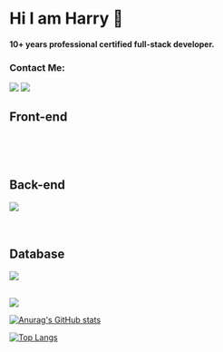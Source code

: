# Hi I am Harry 👋

#### 10+ years professional certified full-stack developer.

### Contact Me:
<a href="https://www.linkedin.com/in/harryji/" rel="nofollow"><img  src="https://img.shields.io/badge/Harry-blue?style=flat&logo=linkedin&labelColor=blue"></a>
<a href="mailto:jiharry@hotmail.com/" rel="nofollow"><img src="https://img.shields.io/badge/Harry-c0392b?style=flat&labelColor=c0392b&logo=gmail&logoColor=white"></a>

## Front-end
<p dir="auto">
   <a target="_blank" rel="noopener noreferrer" href="https://camo.githubusercontent.com/b13850a6f42b0112d7e2ad38cd92369a98de372c8734d8b9334644c36b77f4ad/68747470733a2f2f696d672e736869656c64732e696f2f62616467652f48544d4c2d4533344632363f7374796c653d666f722d7468652d6261646765266c6f676f3d68746d6c35266c6f676f436f6c6f723d7768697465"><img src="https://camo.githubusercontent.com/b13850a6f42b0112d7e2ad38cd92369a98de372c8734d8b9334644c36b77f4ad/68747470733a2f2f696d672e736869656c64732e696f2f62616467652f48544d4c2d4533344632363f7374796c653d666f722d7468652d6261646765266c6f676f3d68746d6c35266c6f676f436f6c6f723d7768697465" alt="" data-canonical-src="https://img.shields.io/badge/HTML-E34F26?style=for-the-badge&amp;logo=html5&amp;logoColor=white" style="max-width: 100%;"></a>
<a target="_blank" rel="noopener noreferrer" href="https://camo.githubusercontent.com/cbb46ba8fe5c0e24e3c193dec274eec1da3ade5906497cc50e719d334a9be130/68747470733a2f2f696d672e736869656c64732e696f2f62616467652f4353532d3433383533443f7374796c653d666f722d7468652d6261646765266c6f676f3d63737333266c6f676f436f6c6f723d7768697465"><img src="https://camo.githubusercontent.com/cbb46ba8fe5c0e24e3c193dec274eec1da3ade5906497cc50e719d334a9be130/68747470733a2f2f696d672e736869656c64732e696f2f62616467652f4353532d3433383533443f7374796c653d666f722d7468652d6261646765266c6f676f3d63737333266c6f676f436f6c6f723d7768697465" alt="" data-canonical-src="https://img.shields.io/badge/CSS-43853D?style=for-the-badge&amp;logo=css3&amp;logoColor=white" style="max-width: 100%;"></a>
  <a target="_blank" rel="noopener noreferrer" href="https://camo.githubusercontent.com/9d07c04bdd98c662d5df9d4e1cc1de8446ffeaebca330feb161f1fb8e1188204/68747470733a2f2f696d672e736869656c64732e696f2f62616467652f4a6176615363726970742d4637444631453f7374796c653d666f722d7468652d6261646765266c6f676f3d6a617661736372697074266c6f676f436f6c6f723d626c61636b"><img src="https://camo.githubusercontent.com/9d07c04bdd98c662d5df9d4e1cc1de8446ffeaebca330feb161f1fb8e1188204/68747470733a2f2f696d672e736869656c64732e696f2f62616467652f4a6176615363726970742d4637444631453f7374796c653d666f722d7468652d6261646765266c6f676f3d6a617661736372697074266c6f676f436f6c6f723d626c61636b" alt="" data-canonical-src="https://img.shields.io/badge/JavaScript-F7DF1E?style=for-the-badge&amp;logo=javascript&amp;logoColor=black" style="max-width: 100%;"></a>
  <a target="_blank" rel="noopener noreferrer" href="https://camo.githubusercontent.com/ab0acb3f6ef11ff121dc8276df253268aa8393daea4622faf65ec9b534037c64/68747470733a2f2f696d672e736869656c64732e696f2f62616467652f6a51756572792d3433383533443f7374796c653d666f722d7468652d6261646765266c6f676f3d6a7175657279266c6f676f436f6c6f723d7768697465"><img src="https://camo.githubusercontent.com/ab0acb3f6ef11ff121dc8276df253268aa8393daea4622faf65ec9b534037c64/68747470733a2f2f696d672e736869656c64732e696f2f62616467652f6a51756572792d3433383533443f7374796c653d666f722d7468652d6261646765266c6f676f3d6a7175657279266c6f676f436f6c6f723d7768697465" alt="" data-canonical-src="https://img.githubusercontent.com/badge/jQuery-43853D?style=for-the-badge&amp;logo=jquery&amp;logoColor=white" style="max-width: 100%;"></a>
  <p>
<a target="_blank" rel="noopener noreferrer" href="https://camo.githubusercontent.com/268ac512e333b69600eb9773a8f80b7a251f4d6149642a50a551d4798183d621/68747470733a2f2f696d672e736869656c64732e696f2f62616467652f52656163742d3230323332413f7374796c653d666f722d7468652d6261646765266c6f676f3d7265616374266c6f676f436f6c6f723d363144414642"><img src="https://camo.githubusercontent.com/268ac512e333b69600eb9773a8f80b7a251f4d6149642a50a551d4798183d621/68747470733a2f2f696d672e736869656c64732e696f2f62616467652f52656163742d3230323332413f7374796c653d666f722d7468652d6261646765266c6f676f3d7265616374266c6f676f436f6c6f723d363144414642" alt="" data-canonical-src="https://img.shields.io/badge/React-20232A?style=for-the-badge&amp;logo=react&amp;logoColor=61DAFB" style="max-width: 100%;"></a>   
<a target="_blank" rel="noopener noreferrer" href="https://camo.githubusercontent.com/8849f369ac031cc842a4ab4248c7f7db6a4b593cad1f2d1c01d3aeb6f0f8dca7/68747470733a2f2f696d672e736869656c64732e696f2f62616467652f536173732d4343363639393f7374796c653d666f722d7468652d6261646765266c6f676f3d73617373266c6f676f436f6c6f723d7768697465"><img src="https://camo.githubusercontent.com/8849f369ac031cc842a4ab4248c7f7db6a4b593cad1f2d1c01d3aeb6f0f8dca7/68747470733a2f2f696d672e736869656c64732e696f2f62616467652f536173732d4343363639393f7374796c653d666f722d7468652d6261646765266c6f676f3d73617373266c6f676f436f6c6f723d7768697465" alt="" data-canonical-src="https://img.shields.io/badge/Sass-CC6699?style=for-the-badge&amp;logo=sass&amp;logoColor=white" style="max-width: 100%;"></a>
<a target="_blank" rel="noopener noreferrer" href="https://camo.githubusercontent.com/91b00a3eb0c00014a2de207f92f40a65c60ed8b18b309d80f41aba92015e86ce/68747470733a2f2f696d672e736869656c64732e696f2f62616467652f4d6174657269616c2d2d55492d3830303038303f7374796c653d666f722d7468652d6261646765266c6f676f3d6d6174657269616c2d7569266c6f676f436f6c6f723d7768697465"><img src="https://camo.githubusercontent.com/91b00a3eb0c00014a2de207f92f40a65c60ed8b18b309d80f41aba92015e86ce/68747470733a2f2f696d672e736869656c64732e696f2f62616467652f4d6174657269616c2d2d55492d3830303038303f7374796c653d666f722d7468652d6261646765266c6f676f3d6d6174657269616c2d7569266c6f676f436f6c6f723d7768697465" alt="" data-canonical-src="https://img.shields.io/badge/Material--UI-800080?style=for-the-badge&amp;logo=material-ui&amp;logoColor=white" style="max-width: 100%;"></a>
    
## Back-end   
<img src="https://img.shields.io/badge/php-%3E%3D5.5-blue?style=for-the-badge&logo=php">
<a target="_blank" rel="noopener noreferrer" href="https://camo.githubusercontent.com/dfc69d704694f22168bea3d84584663777fa5301dcad5bbcb5459b336da8d554/68747470733a2f2f696d672e736869656c64732e696f2f62616467652f4e6f64652e6a732d3433383533443f7374796c653d666f722d7468652d6261646765266c6f676f3d6e6f64652e6a73266c6f676f436f6c6f723d7768697465"><img src="https://camo.githubusercontent.com/dfc69d704694f22168bea3d84584663777fa5301dcad5bbcb5459b336da8d554/68747470733a2f2f696d672e736869656c64732e696f2f62616467652f4e6f64652e6a732d3433383533443f7374796c653d666f722d7468652d6261646765266c6f676f3d6e6f64652e6a73266c6f676f436f6c6f723d7768697465" alt="" data-canonical-src="https://img.shields.io/badge/Node.js-43853D?style=for-the-badge&amp;logo=node.js&amp;logoColor=white" style="max-width: 100%;"></a>
<a target="_blank" rel="noopener noreferrer" href="https://camo.githubusercontent.com/67f1d75dfc5ba9deb4ef6195dd960ff835dadcfffe5f1ace35956ca3768df756/68747470733a2f2f696d672e736869656c64732e696f2f62616467652f457870726573732d3830303038303f7374796c653d666f722d7468652d6261646765266c6f676f3d45787072657373266c6f676f436f6c6f723d7768697465"><img src="https://camo.githubusercontent.com/67f1d75dfc5ba9deb4ef6195dd960ff835dadcfffe5f1ace35956ca3768df756/68747470733a2f2f696d672e736869656c64732e696f2f62616467652f457870726573732d3830303038303f7374796c653d666f722d7468652d6261646765266c6f676f3d45787072657373266c6f676f436f6c6f723d7768697465" alt="" data-canonical-src="https://img.shields.io/badge/Express-800080?style=for-the-badge&amp;logo=Express&amp;logoColor=white" style="max-width: 100%;"></a>
  
<a target="_blank" rel="noopener noreferrer" href="https://camo.githubusercontent.com/7f611eb7fa49f2b2cf006f5164f75e1b4fafd3d967bfe0b00b717d3a10ebd44d/68747470733a2f2f696d672e736869656c64732e696f2f62616467652f527562792d4343333432443f7374796c653d666f722d7468652d6261646765266c6f676f3d72756279266c6f676f436f6c6f723d7768697465"><img src="https://camo.githubusercontent.com/7f611eb7fa49f2b2cf006f5164f75e1b4fafd3d967bfe0b00b717d3a10ebd44d/68747470733a2f2f696d672e736869656c64732e696f2f62616467652f527562792d4343333432443f7374796c653d666f722d7468652d6261646765266c6f676f3d72756279266c6f676f436f6c6f723d7768697465" alt="" data-canonical-src="https://img.shields.io/badge/Ruby-CC342D?style=for-the-badge&amp;logo=ruby&amp;logoColor=white" style="max-width: 100%;"></a>
<a target="_blank" rel="noopener noreferrer" href="https://camo.githubusercontent.com/886fa930147941eb1be6e468384c4316ebde4d4ada8dedb1a404c9291964856a/68747470733a2f2f696d672e736869656c64732e696f2f62616467652f5261696c732d4637444631453f7374796c653d666f722d7468652d6261646765266c6f676f3d527562796f6e5261696c73266c6f676f436f6c6f723d626c61636b"><img src="https://camo.githubusercontent.com/886fa930147941eb1be6e468384c4316ebde4d4ada8dedb1a404c9291964856a/68747470733a2f2f696d672e736869656c64732e696f2f62616467652f5261696c732d4637444631453f7374796c653d666f722d7468652d6261646765266c6f676f3d527562796f6e5261696c73266c6f676f436f6c6f723d626c61636b" alt="" data-canonical-src="https://img.shields.io/badge/Rails-F7DF1E?style=for-the-badge&amp;logo=RubyonRails&amp;logoColor=black" style="max-width: 100%;"></a>

 ## Database    
<img src="https://img.shields.io/badge/mysql-%3E%3D5.5-blue?style=social&logo=mysql&logoHeight=40"> 
 <a target="_blank" rel="noopener noreferrer" href="https://camo.githubusercontent.com/baf614bbfce4e100779d5b1690d03b475f07047c9e486aa143a5ca3e71b658bb/68747470733a2f2f696d672e736869656c64732e696f2f62616467652f506f737467726553514c2d3135373242363f7374796c653d666f722d7468652d6261646765266c6f676f3d706f737467726573716c266c6f676f436f6c6f723d7768697465"><img src="https://camo.githubusercontent.com/baf614bbfce4e100779d5b1690d03b475f07047c9e486aa143a5ca3e71b658bb/68747470733a2f2f696d672e736869656c64732e696f2f62616467652f506f737467726553514c2d3135373242363f7374796c653d666f722d7468652d6261646765266c6f676f3d706f737467726573716c266c6f676f436f6c6f723d7768697465" alt="" data-canonical-src="https://img.shields.io/badge/PostgreSQL-1572B6?style=for-the-badge&amp;logo=postgresql&amp;logoColor=white" style="max-width: 100%;"></a>
    

<a target="_blank" rel="noopener noreferrer" href="https://camo.githubusercontent.com/8ee062eb591cd9bb35b3c99ee148ca61d20ab7714c948a85689d4eaf2ef57d27/68747470733a2f2f696d672e736869656c64732e696f2f62616467652f4769742d3230323332413f7374796c653d666f722d7468652d6261646765266c6f676f3d676974266c6f676f436f6c6f723d7768697465"><img src="https://camo.githubusercontent.com/8ee062eb591cd9bb35b3c99ee148ca61d20ab7714c948a85689d4eaf2ef57d27/68747470733a2f2f696d672e736869656c64732e696f2f62616467652f4769742d3230323332413f7374796c653d666f722d7468652d6261646765266c6f676f3d676974266c6f676f436f6c6f723d7768697465" alt="" data-canonical-src="https://img.shields.io/badge/Git-20232A?style=for-the-badge&amp;logo=git&amp;logoColor=white" style="max-width: 100%;"></a></p>
<!--
**harryji168/harryji168** is a ✨ _special_ ✨ repository because its `README.md` (this file) appears on your GitHub profile.

Here are some ideas to get you started:

- 🔭 I’m currently working on ...
- 🌱 I’m currently learning ...
- 👯 I’m looking to collaborate on ...
- 🤔 I’m looking for help with ...
- 💬 Ask me about ...
- 📫 How to reach me: ...
- 😄 Pronouns: ...
- ⚡ Fun fact: ...
-->

<img src="https://img.shields.io/github/languages/count/harryji168/Summary_Notes">

[![Anurag's GitHub stats](https://github-readme-stats.vercel.app/api?username=harryji168)](https://github.com/anuraghazra/github-readme-stats)


[![Top Langs](https://github-readme-stats.vercel.app/api/top-langs/?username=harryji168)](https://github.com/anuraghazra/github-readme-stats)


